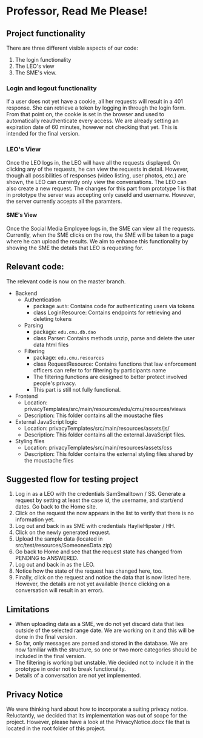# Professor, Read Me Please!
 

## Project functionality
There are three different visible aspects of our code:
1. The login functionality
2. The LEO's view
3. The SME's view.
 
### Login and logout functionality
If a user does not yet have a cookie, all her requests will result in a 401 response. She can retrieve a token by logging in through the login form. From that point on, the cookie is set in the browser and used to automatically reauthenticate every access. We are already setting an expiration date of 60 minutes, however not checking that yet. This is intended for the final version.
 
### LEO's View
Once the LEO logs in, the LEO will have all the requests displayed. On clicking any of the requests, he can view the requests in detail. However, though all possibilities of responses (video listing, user photos, etc.) are shown, the LEO can currently only view the conversations. The LEO can also create a new request. The changes for this part from prototype 1 is that in prototype the server was accepting only caseId and username. However, the server currently accepts all the paramters.

#### SME's View
Once the Social Media Employee logs in, the SME can view all the requests. Currently, when the SME clicks on the row, the SME will be taken to a page where he can upload the results. We aim to enhance this functionality by showing the SME the details that LEO is requesting for. 

## Relevant code:
The relevant code is now on the master branch.
- Backend
    - Authentication 
        - package `auth`: Contains code for authenticating users via tokens
        - class LoginResource: Contains endpoints for retrieving and deleting tokens
    - Parsing
        - package: `edu.cmu.db.dao`
        - class Parser: Contains methods unzip, parse and delete the user data html files
    - Filtering
        - package: `edu.cmu.resources`
        - class RequestResource: Contains functions that law enforcement officers can refer to for filtering by participants name
        - The filtering functions are designed to better protect involved people's privacy.
        - This part is still not fully functional.
- Frontend
	- Location: privacyTemplates/src/main/resources/edu/cmu/resources/views
	- Description: This folder contains all the moustache files
- External JavaScript logic
    - Location: privacyTemplates/src/main/resources/assets/js/
    - Description: This folder contains all the external JavaScript files.
- Styling files
	- Location: privacyTemplates/src/main/resources/assets/css
	- Description: This folder contains the external styling files shared by the moustache files
	
## Suggested flow for testing project
1. Log in as a LEO with the credentials SamSmalltown / SS. Generate a request by setting at least the case id, the username, and start/end dates. Go back to the Home site.
1. Click on the request the now appears in the list to verify that there is no information yet.
1. Log out and back in as SME with credentials HaylieHipster / HH. 
1. Click on the newly generated request.
1. Upload the sample data (located in src/test/resources/SomeonesData.zip)
1. Go back to Home and see that the request state has changed from PENDING to ANSWERED.
1. Log out and back in as the LEO.
1. Notice how the state of the request has changed here, too.
1. Finally, click on the request and notice the data that is now listed here. However, the details are not yet available (hence clicking on a conversation will result in an error).	

## Limitations
- When uploading data as a SME, we do not yet discard data that lies outside of the selected range date. We are working on it and this will be done in the final version.
- So far, only messages are parsed and stored in the database. We are now familiar with the structure, so one or two more categories should be included in the final version.
- The filtering is working but unstable. We decided not to include it in the prototype in order not to break functionality.
- Details of a conversation are not yet implemented.

## Privacy Notice
We were thinking hard about how to incorporate a suiting privacy notice. Reluctantly, we decided that its implementation was out of scope for the project. However, please have a look at the PrivacyNotice.docx file that is located in the root folder of this project. 